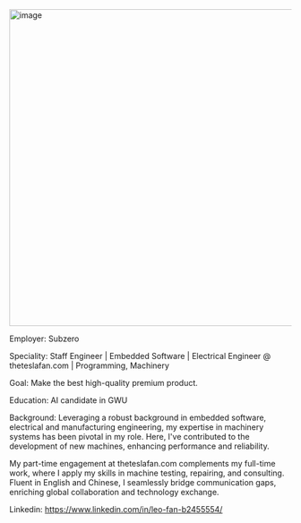 <img width="566" alt="image" src="https://github.com/user-attachments/assets/03ec0e22-1156-4914-97bc-6cb86eb5c6ab" />



Employer: 
Subzero

Speciality: 
Staff Engineer | Embedded Software | Electrical Engineer @ theteslafan.com | Programming, Machinery

Goal: 
Make the best high-quality premium product.

Education:
AI candidate in GWU

Background:
Leveraging a robust background in embedded software, electrical and manufacturing engineering, my expertise in machinery systems has been pivotal in my role. Here, I've contributed to the development of new machines, enhancing performance and reliability.

My part-time engagement at theteslafan.com complements my full-time work, where I apply my skills in machine testing, repairing, and consulting. Fluent in English and Chinese, I seamlessly bridge communication gaps, enriching global collaboration and technology exchange.

Linkedin:
https://www.linkedin.com/in/leo-fan-b2455554/
